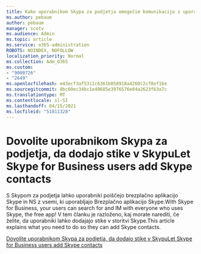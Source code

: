 ```yaml
---
title: Kako uporabnikom Skypa za podjetja omogočim komunikacijo z uporabniki Skypa
ms.author: pebaum
author: pebaum
manager: scotv
ms.audience: Admin
ms.topic: article
ms.service: o365-administration
ROBOTS: NOINDEX, NOFOLLOW
localization_priority: Normal
ms.collection: Adm_O365
ms.custom:
- "9000726"
- "2649"
ms.openlocfilehash: e43ecf3af5311c6361b058918a4260c2cf8ef1be
ms.sourcegitcommit: 8bc60ec34bc1e40685e3976576e04a2623f63a7c
ms.translationtype: MT
ms.contentlocale: sl-SI
ms.lasthandoff: 04/15/2021
ms.locfileid: "51811328"
---
```

# <a name="let-skype-for-business-users-add-skype-contacts"></a><span data-ttu-id="ac3ca-102">Dovolite uporabnikom Skypa za podjetja, da dodajo stike v Skypu</span><span class="sxs-lookup"><span data-stu-id="ac3ca-102">Let Skype for Business users add Skype contacts</span></span>

<span data-ttu-id="ac3ca-103">S Skypom za podjetja lahko uporabniki poiščejo brezplačno aplikacijo Skype in NS z vsemi, ki uporabljajo Brezplačno aplikacijo Skype.</span><span class="sxs-lookup"><span data-stu-id="ac3ca-103">With Skype for Business, your users can search for and IM with everyone who uses Skype, the free app!</span></span> <span data-ttu-id="ac3ca-104">V tem članku je razloženo, kaj morate narediti, če želite, da uporabniki lahko dodajajo stike v storitvi Skype.</span><span class="sxs-lookup"><span data-stu-id="ac3ca-104">This article explains what you need to do so they can add Skype contacts.</span></span>

[<span data-ttu-id="ac3ca-105">Dovolite uporabnikom Skypa za podjetja, da dodajo stike v Skypu</span><span class="sxs-lookup"><span data-stu-id="ac3ca-105">Let Skype for Business users add Skype contacts</span></span>](https://docs.microsoft.com/skypeforbusiness/set-up-skype-for-business-online/let-skype-for-business-users-add-skype-contacts)